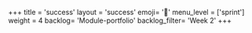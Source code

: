 +++
title = 'success'
layout = 'success'
emoji= '📝'
menu_level = ['sprint']
weight = 4
backlog= 'Module-portfolio'
backlog_filter= 'Week 2'
+++


